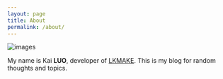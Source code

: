 ```yaml
---
layout: page
title: About
permalink: /about/
---
```


![images](http://i.v2ex.co/ob3vvmPQ.jpeg)

My name is Kai **LUO**, developer of [LKMAKE](http://lkmake.com). This is my blog for random thoughts and topics.